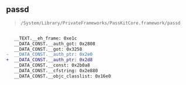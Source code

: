 ## passd

> `/System/Library/PrivateFrameworks/PassKitCore.framework/passd`

```diff

   __TEXT.__eh_frame: 0xe1c
   __DATA_CONST.__auth_got: 0x2808
   __DATA_CONST.__got: 0x3258
-  __DATA_CONST.__auth_ptr: 0x2e0
+  __DATA_CONST.__auth_ptr: 0x2d8
   __DATA_CONST.__const: 0x2b0a8
   __DATA_CONST.__cfstring: 0x2e880
   __DATA_CONST.__objc_classlist: 0x16e0

```
